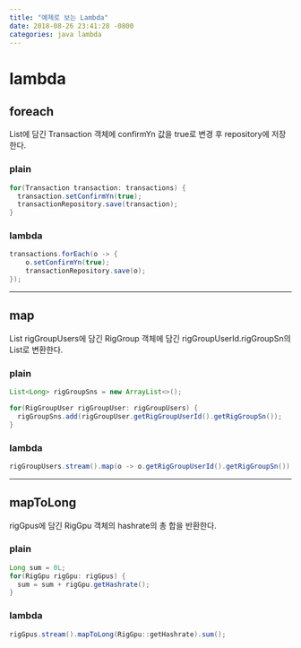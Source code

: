 ```yaml
---
title: "예제로 보는 Lambda"
date: 2018-08-26 23:41:28 -0800
categories: java lambda
---
```


# lambda

## foreach

List에 담긴 Transaction 객체에 confirmYn 값을 true로 변경 후 repository에 저장한다.

### plain

~~~java
for(Transaction transaction: transactions) {
  transaction.setConfirmYn(true);
  transactionRepository.save(transaction);
}
~~~

### lambda

~~~java
transactions.forEach(o -> {
    o.setConfirmYn(true);
    transactionRepository.save(o);
});
~~~

---

## map

List rigGroupUsers에 담긴 RigGroup 객체에 담긴 rigGroupUserId.rigGroupSn의 List로 변환한다.

### plain

~~~java
List<Long> rigGroupSns = new ArrayList<>();

for(RigGroupUser rigGroupUser: rigGroupUsers) {
  rigGroupSns.add(rigGroupUser.getRigGroupUserId().getRigGroupSn());
}
~~~

### lambda

~~~java
rigGroupUsers.stream().map(o -> o.getRigGroupUserId().getRigGroupSn()).collect(Collectors.toList());
~~~

---

## mapToLong

rigGpus에 담긴 RigGpu 객체의 hashrate의 총 합을 반환한다.

### plain

~~~java
Long sum = 0L;
for(RigGpu rigGpu: rigGpus) {
  sum = sum + rigGpu.getHashrate();
}
~~~

### lambda

~~~java
rigGpus.stream().mapToLong(RigGpu::getHashrate).sum();
~~~

